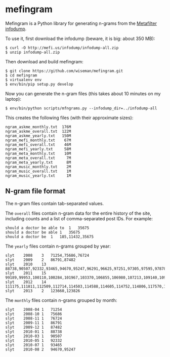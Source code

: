 mefingram
=========

Mefingram is a Python library for generating n-grams from the
[Metafilter infodump](http://stuff.metafilter.com/infodump/).

To use it, first download the infodump (beware, it is big: about 350
MB):

```
$ curl -O http://mefi.us/infodump/infodump-all.zip
$ unzip infodump-all.zip
```

Then download and build mefingram:

```
$ git clone https://github.com/wiseman/mefingram.git
$ cd mefingram
$ virtualenv env
$ env/bin/pip setup.py develop
```

Now you can generate the n-gram files (this takes about 10 minutes on
my laptop):

```
$ env/bin/python scripts/mfngrams.py --infodump_dir=../infodump-all
```

This creates the following files (with their approximate sizes):

```
ngram_askme_monthly.txt  176M 
ngram_askme_overall.txt  122M 
ngram_askme_yearly.txt   150M 
ngram_mefi_monthly.txt    67M 
ngram_mefi_overall.txt    46M 
ngram_mefi_yearly.txt     58M 
ngram_meta_monthly.txt    10M 
ngram_meta_overall.txt     7M 
ngram_meta_yearly.txt      8M 
ngram_music_monthly.txt    2M 
ngram_music_overall.txt    1M 
ngram_music_yearly.txt     1M  
```

N-gram file format
------------------

The n-gram files contain tab-separated values.

The `overall` files contain n-gram data for the entire history of the
site, including counts and a list of comma-separated post IDs.  For
example:

```
should a doctor be able to	1	35675
should a doctor be able	1	35675
should a doctor be	1	185,11432,35675
```

The `yearly` files contain n-grams grouped by year:

```
slyt	2008	3	71254,75686,76724
slyt	2009	2	86791,87482
slyt	2010	13	88738,90507,92332,93465,94670,95247,96291,96625,97251,97305,97595,97878,97975
slyt	2011	15	99189,99953,100110,100284,101967,103370,106855,106980,107213,109140,109296,110073,110203,110395,111039
slyt	2012	14	111175,111811,112509,112714,114503,114588,114605,114752,114806,117570,117998,120616,120656,122077
slyt	2013	2	123660,123826
```

The `monthly` files contain n-grams grouped by month:

```
slyt	2008-04	1	71254
slyt	2008-10	1	75686
slyt	2008-11	1	76724
slyt	2009-11	1	86791
slyt	2009-12	1	87482
slyt	2010-01	1	88738
slyt	2010-03	1	90507
slyt	2010-05	1	92332
slyt	2010-07	1	93465
slyt	2010-08	2	94670,95247
```
